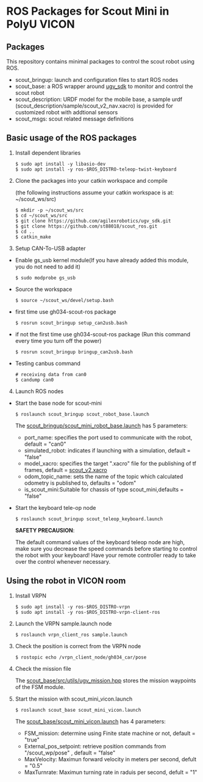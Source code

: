 # ROS Packages for Scout Mini in PolyU VICON

## Packages

This repository contains minimal packages to control the scout robot using ROS.

* scout_bringup: launch and configuration files to start ROS nodes 
* scout_base: a ROS wrapper around [ugv_sdk](https://github.com/agilexrobotics/ugv_sdk) to monitor and control the scout robot
* scout_description: URDF model for the mobile base, a sample urdf (scout_description/sample/scout_v2_nav.xacro) is provided for customized robot with addtional sensors
* scout_msgs: scout related message definitions

## Basic usage of the ROS packages

1. Install dependent libraries

    ```
    $ sudo apt install -y libasio-dev
    $ sudo apt install -y ros-$ROS_DISTRO-teleop-twist-keyboard
    ```

2. Clone the packages into your catkin workspace and compile

    (the following instructions assume your catkin workspace is at: ~/scout_ws/src)

    ```
    $ mkdir -p ~/scout_ws/src
    $ cd ~/scout_ws/src
    $ git clone https://github.com/agilexrobotics/ugv_sdk.git  
    $ git clone https://github.com/st88018/scout_ros.git
    $ cd ..
    $ catkin_make
    ```
    
3. Setup CAN-To-USB adapter

* Enable gs_usb kernel module(If you have already added this module, you do not need to add it)
    ```
    $ sudo modprobe gs_usb
    ```

* Source the workspace
   ```
   $ source ~/scout_ws/devel/setup.bash
   ```

* first time use gh034-scout-ros package
   ```
   $ rosrun scout_bringup setup_can2usb.bash
   ```
   
* if not the first time use gh034-scout-ros package (Run this command every time you turn off the power)
   ```
   $ rosrun scout_bringup bringup_can2usb.bash
   ```
   
* Testing canbus command
    ```
    # receiving data from can0
    $ candump can0
    ```

4. Launch ROS nodes

* Start the base node for scout-mini

    ```
    $ roslaunch scout_bringup scout_robot_base.launch 
    ```

    The [scout_bringup/scout_mini_robot_base.launch](scout_bringup/launch/scout_mini_robot_base.launch) has 5 parameters:

    - port_name: specifies the port used to communicate with the robot, default = "can0"
    - simulated_robot: indicates if launching with a simulation, default = "false"
    - model_xacro: specifies the target ".xacro" file for the publishing of tf frames, default = [scout_v2.xacro](scout_base/description/scout_v2.xacro)
    - odom_topic_name: sets the name of the topic which calculated odometry is published to, defaults = "odom"
    - is_scout_mini:Suitable for chassis of type scout_mini,defaults = "false"

* Start the keyboard tele-op node

    ```
    $ roslaunch scout_bringup scout_teleop_keyboard.launch
    ```

    **SAFETY PRECAUSION**: 

    The default command values of the keyboard teleop node are high, make sure you decrease the speed commands before starting to control the robot with your keyboard! Have your remote controller ready to take over the control whenever necessary. 

## Using the robot in VICON room

1. Install VRPN 
    ```
    $ sudo apt install -y ros-$ROS_DISTRO-vrpn
    $ sudo apt install -y ros-$ROS_DISTRO-vrpn-client-ros
    ```

2. Launch the VRPN sample.launch node
    ```
    $ roslaunch vrpn_client_ros sample.launch
    ```

3. Check the position is correct from the VRPN node
    ```
    $ rostopic echo /vrpn_client_node/gh034_car/pose
    ``` 

4. Check the mission file

    The [scout_base/src/utils/ugv_mission.hpp](scout_base/src/utils/ugv_mission.hpp) stores the mission waypoints of the FSM module.
    
5. Start the mission with scout_mini_vicon.launch
    
    ```
    $ roslaunch scout_base scout_mini_vicon.launch 
    ```

    The [scout_base/scout_mini_vicon.launch](scout_base/launch/scout_mini_vicon.launch) has 4 parameters:
    
    - FSM_mission: determine using Finite state machine or not, default = "true"
    - External_pos_setpoint: retrieve position commands from "/scout_wp/pose" , default = "false"
    - MaxVelocity: Maximun forward velocity in meters per second, defult = "0.5"
    - MaxTurnrate: Maximun turning rate in raduis per second, defult = "1"


